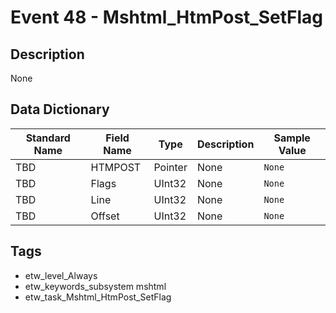 # Event 48 - Mshtml_HtmPost_SetFlag

## Description
None

## Data Dictionary
|Standard Name|Field Name|Type|Description|Sample Value|
|---|---|---|---|---|
|TBD|HTMPOST|Pointer|None|`None`|
|TBD|Flags|UInt32|None|`None`|
|TBD|Line|UInt32|None|`None`|
|TBD|Offset|UInt32|None|`None`|

## Tags
* etw_level_Always
* etw_keywords_subsystem mshtml
* etw_task_Mshtml_HtmPost_SetFlag